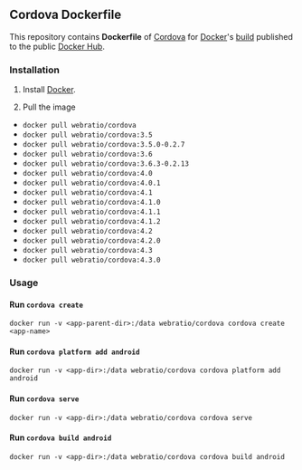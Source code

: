 ## Cordova Dockerfile

This repository contains **Dockerfile** of [Cordova](http://cordova.apache.org/) for [Docker](https://www.docker.com/)'s [build](https://registry.hub.docker.com/u/webratio/cordova/) published to the public [Docker Hub](https://hub.docker.com/).

### Installation

1. Install [Docker](https://www.docker.com/).

2. Pull the image
  * `docker pull webratio/cordova`
  * `docker pull webratio/cordova:3.5`
  * `docker pull webratio/cordova:3.5.0-0.2.7`
  * `docker pull webratio/cordova:3.6`
  * `docker pull webratio/cordova:3.6.3-0.2.13`
  * `docker pull webratio/cordova:4.0`
  * `docker pull webratio/cordova:4.0.1`
  * `docker pull webratio/cordova:4.1`
  * `docker pull webratio/cordova:4.1.0`
  * `docker pull webratio/cordova:4.1.1`
  * `docker pull webratio/cordova:4.1.2`
  * `docker pull webratio/cordova:4.2`
  * `docker pull webratio/cordova:4.2.0`
  * `docker pull webratio/cordova:4.3`
  * `docker pull webratio/cordova:4.3.0`

### Usage

#### Run `cordova create`

    docker run -v <app-parent-dir>:/data webratio/cordova cordova create <app-name>

#### Run `cordova platform add android`

    docker run -v <app-dir>:/data webratio/cordova cordova platform add android

#### Run `cordova serve`

    docker run -v <app-dir>:/data webratio/cordova cordova serve

#### Run `cordova build android`

    docker run -v <app-dir>:/data webratio/cordova cordova build android

